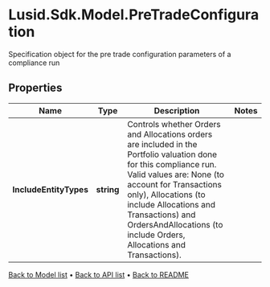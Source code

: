 # Lusid.Sdk.Model.PreTradeConfiguration
Specification object for the pre trade configuration parameters of a compliance run

## Properties

Name | Type | Description | Notes
------------ | ------------- | ------------- | -------------
**IncludeEntityTypes** | **string** | Controls whether Orders and Allocations orders are included in the Portfolio valuation done for this compliance run.  Valid values are:  None (to account for Transactions only), Allocations (to include Allocations and Transactions) and  OrdersAndAllocations (to include Orders, Allocations and Transactions). | 

[Back to Model list](../README.md#documentation-for-models) &#8226; [Back to API list](../README.md#documentation-for-api-endpoints) &#8226; [Back to README](../README.md)

